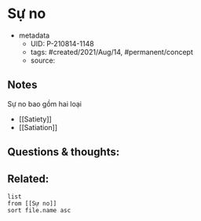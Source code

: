 ---
---

# Sự no

- metadata
	- UID: P-210814-1148
	- tags: #created/2021/Aug/14, #permanent/concept 
	- source: 

## Notes
Sự no bao gồm hai loại
- [[Satiety]]
- [[Satiation]]

## Questions & thoughts:


## Related:
```dataview
list
from [[Sự no]]
sort file.name asc
```